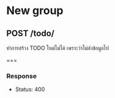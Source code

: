 # New group

## POST /todo/
ทำการสร้าง TODO ใหม่ไม่ได้ เพราะว่าไม่ส่งข้อมูลไป

===
### Response

* Status: 400